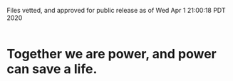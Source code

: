 Files vetted, and approved for public release as of Wed Apr  1 21:00:18 PDT 2020<br><br><h1>Together we are power, and power can save a life.</h1>
